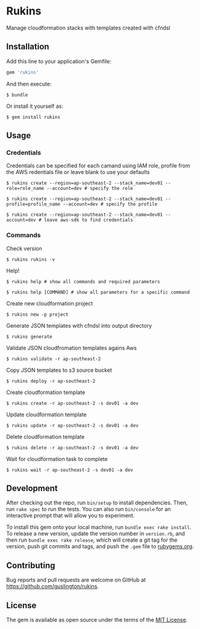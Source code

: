 # Rukins

Manage cloudformation stacks with templates created with cfndsl 

## Installation

Add this line to your application's Gemfile:

```ruby
gem 'rukins'
```

And then execute:

    $ bundle

Or install it yourself as:

    $ gem install rukins

## Usage

### Credentials

Credentials can be specified for each camand using IAM role, profile from the AWS redentials file or leave blank to use your defaults

    $ rukins create --region=ap-southeast-2 --stack_name=dev01 --role=role_name --account=dev # specify the role

    $ rukins create --region=ap-southeast-2 --stack_name=dev01 --profile=profile_name --account=dev # specify the profile

    $ rukins create --region=ap-southeast-2 --stack_name=dev01 --account=dev # leave aws-sdk to find credentials

### Commands

Check version

    $ rukins rukins -v

Help!

    $ rukins help # show all commands and required parameters

    $ rukins help [COMMAND] # show all parameters for a specific command

Create new cloudformation project

    $ rukins new -p project

Generate JSON templates with cfndsl into output directory

    $ rukins generate

Validate JSON cloudfromation templates agains Aws

    $ rukins validate -r ap-southeast-2

Copy JSON templates to s3 source bucket

    $ rukins deploy -r ap-southeast-2

Create cloudformation template

    $ rukins create -r ap-southeast-2 -s dev01 -a dev

Update cloudformation template

    $ rukins update -r ap-southeast-2 -s dev01 -a dev

Delete cloudformation template

    $ rukins delete -r ap-southeast-2 -s dev01 -a dev

Wait for cloudformation task to complete

    $ rukins wait -r ap-southeast-2 -s dev01 -a dev


## Development

After checking out the repo, run `bin/setup` to install dependencies. Then, run `rake spec` to run the tests. You can also run `bin/console` for an interactive prompt that will allow you to experiment.

To install this gem onto your local machine, run `bundle exec rake install`. To release a new version, update the version number in `version.rb`, and then run `bundle exec rake release`, which will create a git tag for the version, push git commits and tags, and push the `.gem` file to [rubygems.org](https://rubygems.org).

## Contributing

Bug reports and pull requests are welcome on GitHub at https://github.com/guslington/rukins.


## License

The gem is available as open source under the terms of the [MIT License](http://opensource.org/licenses/MIT).

